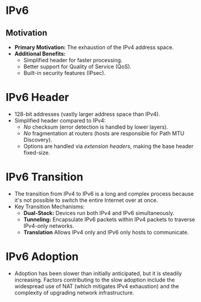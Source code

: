 # IPv6

## Motivation

*   **Primary Motivation:**  The exhaustion of the IPv4 address space.
*   **Additional Benefits:**
    *   Simplified header for faster processing.
    *   Better support for Quality of Service (QoS).
    *   Built-in security features (IPsec).

# IPv6 Header

*   128-bit addresses (vastly larger address space than IPv4).
*   Simplified header compared to IPv4:
    *   *No* checksum (error detection is handled by lower layers).
    *   *No* fragmentation at routers (hosts are responsible for Path MTU Discovery).
    *   Options are handled via *extension headers*, making the base header fixed-size.
# IPv6 Transition

*   The transition from IPv4 to IPv6 is a long and complex process because it's not possible to switch the entire Internet over at once.
*   Key Transition Mechanisms:
    *   **Dual-Stack:**  Devices run both IPv4 and IPv6 simultaneously.
    *   **Tunneling:**  Encapsulate IPv6 packets within IPv4 packets to traverse IPv4-only networks.
    *    **Translation** Allows IPv4 only and IPv6 only hosts to communicate.
# IPv6 Adoption

*   Adoption has been slower than initially anticipated, but it is steadily increasing.  Factors contributing to the slow adoption include the widespread use of NAT (which mitigates IPv4 exhaustion) and the complexity of upgrading network infrastructure.